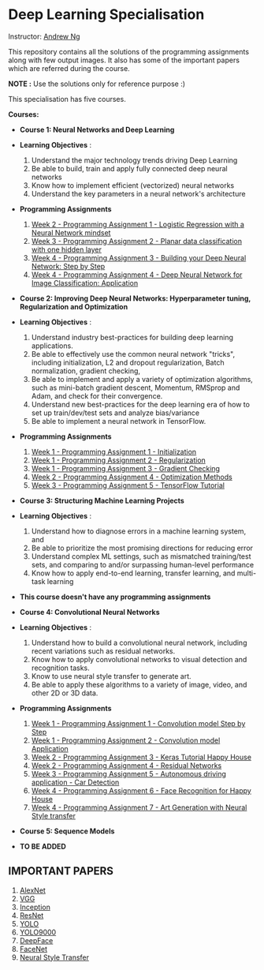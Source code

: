 # Deep Learning Specialisation
Instructor: [Andrew Ng](http://www.andrewng.org/)

This repository contains all the solutions of the programming assignments along with few output images. It also has some of the important papers which are referred during the course. 

**NOTE :** Use the solutions only for reference purpose :)

This specialisation has five courses. 

**Courses:**
- **Course 1: Neural Networks and Deep Learning**
- **Learning Objectives** :
   1. Understand the major technology trends driving Deep Learning
   2. Be able to build, train and apply fully connected deep neural networks
   3. Know how to implement efficient (vectorized) neural networks 
   4. Understand the key parameters in a neural network's architecture
- **Programming Assignments**

  1. [Week 2 - Programming Assignment 1 - Logistic Regression with a Neural Network mindset](https://github.com/Gurupradeep/deeplearning.ai-Assignments/blob/master/Neural-networks-Deep-learning/Week2/Logistic%2BRegression%2Bwith%2Ba%2BNeural%2BNetwork%2Bmindset%2Bv4.ipynb)
  2. [Week 3 - Programming Assignment 2 - Planar data classification with one hidden layer](https://github.com/Gurupradeep/deeplearning.ai-Assignments/blob/master/Neural-networks-Deep-learning/Week3/Planar%2Bdata%2Bclassification%2Bwith%2Bone%2Bhidden%2Blayer%2Bv4.ipynb)
  3. [Week 4 - Programming Assignment 3 - Building your Deep Neural Network: Step by Step](https://github.com/Gurupradeep/deeplearning.ai-Assignments/blob/master/Neural-networks-Deep-learning/Week4/Building%2Byour%2BDeep%2BNeural%2BNetwork%2B-%2BStep%2Bby%2BStep%2Bv5.ipynb)
  4. [Week 4 - Programming Assignment 4 - Deep Neural Network for Image Classification: Application](https://github.com/Gurupradeep/deeplearning.ai-Assignments/blob/master/Neural-networks-Deep-learning/Week4/Deep%2BNeural%2BNetwork%2B-%2BApplication%2Bv3.ipynb)




- **Course 2: Improving Deep Neural Networks: Hyperparameter tuning, Regularization and Optimization**
- **Learning Objectives** :
   1. Understand industry best-practices for building deep learning applications. 
   2. Be able to effectively use the common neural network "tricks", including initialization, L2 and dropout regularization, Batch           normalization, gradient checking, 
   3. Be able to implement and apply a variety of optimization algorithms, such as mini-batch gradient descent, Momentum, RMSprop and         Adam, and check for their convergence. 
   4. Understand new best-practices for the deep learning era of how to set up train/dev/test sets and analyze bias/variance
   5. Be able to implement a neural network in TensorFlow. 
   
- **Programming Assignments**
  1. [Week 1 - Programming Assignment 1 - Initialization](https://github.com/Gurupradeep/deeplearning.ai-Assignments/blob/master/Improving%20Deep%20Neural%20Networks/Week1/Initialization.ipynb)
  2. [Week 1 - Programming Assignment 2 - Regularization](https://github.com/Gurupradeep/deeplearning.ai-Assignments/blob/master/Improving%20Deep%20Neural%20Networks/Week1/Regularization.ipynb)
  3. [Week 1 - Programming Assignment 3 - Gradient Checking](https://github.com/Gurupradeep/deeplearning.ai-Assignments/blob/master/Improving%20Deep%20Neural%20Networks/Week1/Gradient%2BChecking%2Bv1.ipynb)
  4. [Week 2 - Programming Assignment 4 - Optimization Methods](https://github.com/Gurupradeep/deeplearning.ai-Assignments/blob/master/Improving%20Deep%20Neural%20Networks/Week2/Optimization%2Bmethods.ipynb)
  5. [Week 3 - Programming Assignment 5 - TensorFlow Tutorial](https://github.com/Gurupradeep/deeplearning.ai-Assignments/blob/master/Improving%20Deep%20Neural%20Networks/Week3/Tensorflow%2BTutorial.ipynb)
  
- **Course 3: Structuring Machine Learning Projects**
- **Learning Objectives** :
   1. Understand how to diagnose errors in a machine learning system, and 
   2. Be able to prioritize the most promising directions for reducing error  
   3. Understand complex ML settings, such as mismatched training/test sets, and comparing to and/or surpassing human-level performance
   4. Know how to apply end-to-end learning, transfer learning, and multi-task learning
   
- **This course doesn't have any programming assignments**

- **Course 4: Convolutional Neural Networks**
- **Learning Objectives** :
   1. Understand how to build a convolutional neural network, including recent variations such as residual networks.
   2. Know how to apply convolutional networks to visual detection and recognition tasks.
   3. Know to use neural style transfer to generate art.
   4. Be able to apply these algorithms to a variety of image, video, and other 2D or 3D data.
- **Programming Assignments**
  1. [Week 1 - Programming Assignment 1 - Convolution model Step by Step](https://github.com/Gurupradeep/deeplearning.ai-Assignments/blob/master/Convolutional_Neural_Networks/Week1/Convolution%2Bmodel%2B-%2BStep%2Bby%2BStep%2B-%2Bv2.ipynb)
  2. [Week 1 - Programming Assignment 2 - Convolution model Application](https://github.com/Gurupradeep/deeplearning.ai-Assignments/blob/master/Convolutional_Neural_Networks/Week1/Convolution%2Bmodel%2B-%2BApplication%2B-%2Bv1.ipynb)
  3. [Week 2 - Programming Assignment 3 - Keras Tutorial Happy House](https://github.com/Gurupradeep/deeplearning.ai-Assignments/blob/master/Convolutional_Neural_Networks/Week2/Keras%2B-%2BTutorial%2B-%2BHappy%2BHouse%2Bv2.ipynb)
  4. [Week 2 - Programming Assignment 4 - Residual Networks](https://github.com/Gurupradeep/deeplearning.ai-Assignments/blob/master/Convolutional_Neural_Networks/Week2/Residual%2BNetworks%2B-%2Bv2.ipynb)
  5. [Week 3 - Programming Assignment 5 - Autonomous driving application - Car Detection](https://github.com/Gurupradeep/deeplearning.ai-Assignments/blob/master/Convolutional_Neural_Networks/Week3/Autonomous%2Bdriving%2Bapplication%2B-%2BCar%2Bdetection%2B-%2Bv1.ipynb)
  6. [Week 4 - Programming Assignment 6 - Face Recognition for Happy House](https://github.com/Gurupradeep/deeplearning.ai-Assignments/blob/master/Convolutional_Neural_Networks/Week4/Face%2BRecognition%2Bfor%2Bthe%2BHappy%2BHouse%2B-%2Bv3.ipynb)
  7. [Week 4 - Programming Assignment 7 - Art Generation with Neural Style transfer](https://github.com/Gurupradeep/deeplearning.ai-Assignments/blob/master/Convolutional_Neural_Networks/Week4/Art%2BGeneration%2Bwith%2BNeural%2BStyle%2BTransfer%2B-%2Bv2.ipynb)
 
- **Course 5: Sequence Models**
- **TO BE ADDED**
 ## IMPORTANT PAPERS
 
 1. [AlexNet](https://github.com/Gurupradeep/deeplearning.ai-Assignments/blob/master/Papers/AlexNet.pdf)
 2. [VGG](https://github.com/Gurupradeep/deeplearning.ai-Assignments/blob/master/Papers/VGG.pdf)
 3. [Inception](https://github.com/Gurupradeep/deeplearning.ai-Assignments/blob/master/Papers/Inception.pdf)
 4. [ResNet](https://github.com/Gurupradeep/deeplearning.ai-Assignments/blob/master/Papers/ResNet.pdf)
 5. [YOLO](https://github.com/Gurupradeep/deeplearning.ai-Assignments/blob/master/Papers/YOLO.pdf)
 6. [YOLO9000](https://github.com/Gurupradeep/deeplearning.ai-Assignments/blob/master/Papers/YOLO9000.pdf)
 7. [DeepFace](https://github.com/Gurupradeep/deeplearning.ai-Assignments/blob/master/Papers/DeepFace.pdf)
 8. [FaceNet](https://github.com/Gurupradeep/deeplearning.ai-Assignments/blob/master/Papers/FaceNet.pdf)
 9. [Neural Style Transfer](https://github.com/Gurupradeep/deeplearning.ai-Assignments/blob/master/Papers/Neural_style_transfer.pdf)
  
